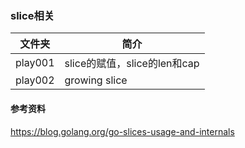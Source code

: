 ### slice相关

|文件夹|简介|
|---|---|
|play001|slice的赋值，slice的len和cap|
|play002|growing slice|

#### 参考资料
https://blog.golang.org/go-slices-usage-and-internals